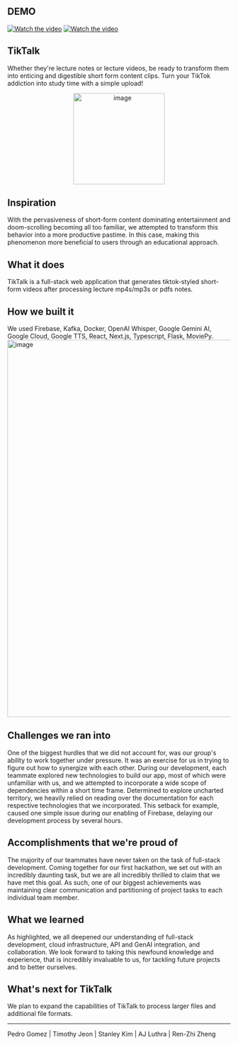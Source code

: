 ## DEMO
[![Watch the video](https://img.youtube.com/vi/dBnWLA51F78/maxresdefault.jpg)](https://youtu.be/dBnWLA51F78)
[![Watch the video](https://img.youtube.com/vi/fv7-nhWqslg/maxresdefault.jpg)](https://youtu.be/fv7-nhWqslg)

## TikTalk
Whether they're lecture notes or lecture videos, be ready to transform them into enticing and digestible short form content clips. Turn your TikTok addiction into study time with a simple upload!

<p align="center">
  <img width="206" height="206" alt="image" src="https://github.com/user-attachments/assets/18d48adc-e589-4c33-a01e-ce5ea862fa1b" />
</p>


## Inspiration
With the pervasiveness of short-form content dominating entertainment and doom-scrolling becoming all too familiar, we attempted to transform this behavior into a more productive pastime. In this case, making this phenomenon more beneficial to users through an educational approach.

## What it does
TikTalk is a full-stack web application that generates tiktok-styled short-form videos after processing lecture mp4s/mp3s or pdfs notes. 

## How we built it
We used Firebase, Kafka, Docker, OpenAI Whisper, Google Gemini AI, Google Cloud, Google TTS, React, Next.js, Typescript, Flask, MoviePy.
<img width="1436" height="852" alt="image" src="https://github.com/user-attachments/assets/ef2ae342-3432-45ef-977b-e112ea2eaa9d" />

## Challenges we ran into
One of the biggest hurdles that we did not account for, was our group's ability to work together under pressure. It was an exercise for us in trying to figure out how to synergize with each other. 
During our development, each teammate explored new technologies to build our app, most of which were unfamiliar with us, and we attempted to incorporate a wide scope of dependencies within a short time frame. 
Determined to explore uncharted territory, we heavily relied on reading over the documentation for each respective technologies that we incorporated.
This setback for example, caused one simple issue during our enabling of Firebase, delaying our development process by several hours.

## Accomplishments that we're proud of
The majority of our teammates have never taken on the task of full-stack development. Coming together for our first hackathon, we set out with an incredibly daunting task, but we are all incredibly thrilled to claim that we have met this goal.
As such, one of our biggest achievements was maintaining clear communication and partitioning of project tasks to each individual team member.

## What we learned
As highlighted, we all deepened our understanding of full-stack development, cloud infrastructure, API and GenAI integration, and collaboration. We look forward to taking this newfound knowledge and experience, that is incredibly invaluable to us, for tackling future projects and to better ourselves.

## What's next for TikTalk
We plan to expand the capabilities of TikTalk to process larger files and additional file formats.



---
Pedro Gomez | Timothy Jeon | Stanley Kim | AJ Luthra | Ren-Zhi Zheng
